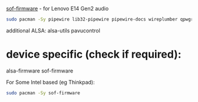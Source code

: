 [sof-firmware](https://archlinux.org/packages/?name=sof-firmware) - for Lenovo E14 Gen2 audio

```bash
sudo pacman -Sy pipewire lib32-pipewire pipewire-docs wireplumber qpwgraph pipewire-audio pipewire-alsa pipewire-pulse easyeffects
```

additional ALSA:
alsa-utils pavucontrol

# device specific (check if required):
alsa-firmware
sof-firmware


For Some Intel based (eg Thinkpad):
```bash
sudo pacman -Sy sof-firmware
```
